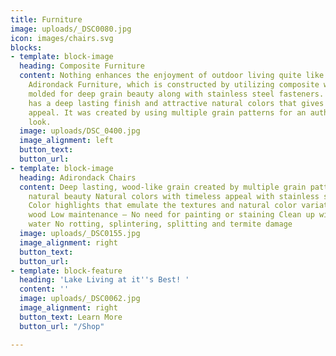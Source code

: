 ```yaml
---
title: Furniture
image: uploads/_DSC0080.jpg
icon: images/chairs.svg
blocks:
- template: block-image
  heading: Composite Furniture
  content: Nothing enhances the enjoyment of outdoor living quite like our beautiful
    Adirondack Furniture, which is constructed by utilizing composite wood that is
    molded for deep grain beauty along with stainless steel fasteners.  This furniture
    has a deep lasting finish and attractive natural colors that gives it a timeless
    appeal. It was created by using multiple grain patterns for an authentic, natural
    look.
  image: uploads/DSC_0400.jpg
  image_alignment: left
  button_text: 
  button_url: 
- template: block-image
  heading: Adirondack Chairs
  content: Deep lasting, wood-like grain created by multiple grain patterns for authentic
    natural beauty Natural colors with timeless appeal with stainless steel hardware
    Color highlights that emulate the textures and natural color variations of real
    wood Low maintenance – No need for painting or staining Clean up with soap and
    water No rotting, splintering, splitting and termite damage
  image: uploads/_DSC0155.jpg
  image_alignment: right
  button_text: 
  button_url: 
- template: block-feature
  heading: 'Lake Living at it''s Best! '
  content: ''
  image: uploads/_DSC0062.jpg
  image_alignment: right
  button_text: Learn More
  button_url: "/Shop"

---
```


